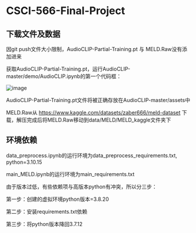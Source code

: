 # CSCI-566-Final-Project

## 下载文件及数据
因git push文件大小限制，AudioCLIP-Partial-Training.pt 与 MELD.Raw没有添加进来

获取AudioCLIP-Partial-Training.pt，运行AudioCLIP-master/demo/AudioCLIP.ipynb的第一个代码框：

![image](https://github.com/user-attachments/assets/b21d3edf-5d23-45f2-bf1c-9ce2bf8795fa)


AudioCLIP-Partial-Training.pt文件将被正确存放在AudioCLIP-master/assets中

MELD.Raw从 https://www.kaggle.com/datasets/zaber666/meld-dataset 下载，解压完成后将MELD.Raw移动到data/MELD/MELD_kaggle文件夹下

## 环境依赖
data_preprocess.ipynb的运行环境为data_preprocess_requirements.txt, python=3.10.15

main_MELD.ipynb的运行环境为main_requirements.txt

由于版本过低，有些依赖项与高版本python有冲突，所以分三步：

第一步：创建的虚拟环境python版本=3.8.20

第二步：安装requirements.txt依赖

第三步：将python版本降回3.7.12
